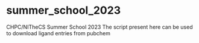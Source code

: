 # summer_school_2023
CHPC/NITheCS Summer School 2023
The script present here can be used to download ligand entries from pubchem
